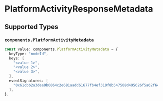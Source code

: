 # PlatformActivityResponseMetadata


## Supported Types

### `components.PlatformActivityMetadata`

```typescript
const value: components.PlatformActivityMetadata = {
  keyType: "nodeId",
  keys: [
    "<value 1>",
    "<value 2>",
    "<value 3>",
  ],
  eventSignatures: [
    "0x61cbb2a3dee0b6064c2e681aadd61677fb4ef319f0b547508d495626f5a62f64",
  ],
};
```

